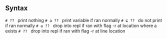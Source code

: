 

## Syntax
`# ?? ` print nothing
`# a ?? ` print variable if ran normally
`# ⊑ ?? ` do not print if ran normally
`# a ?? ` drop into repl if ran with flag -r at location where a exists
`# ?? ` drop into repl if ran with flag -r at line location
